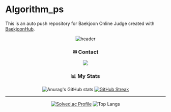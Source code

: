 # Algorithm_ps
This is an auto push repository for Baekjoon Online Judge created with [BaekjoonHub](https://github.com/BaekjoonHub/BaekjoonHub).
<div align="center">
  
  ![header](https://capsule-render.vercel.app/api?type=transparent&color=auto&height=150&section=header&text=Tae%20Yun&fontSize=40&fontColor=C0C0C0&fontAlign=50&desc=Welcome%20to%20ttaeram&descSize=15&descAlignY=70)
</div>

<div align="center">
<h3>✉ Contact</h3>

<a href="https://www.google.com/gmail/about/" target="_blank"><img src="https://img.shields.io/badge/ryu.tyrone@gmail.com-EAEAEA?style=flat-square&logo=gmail&logoColor=EA4335"/></a>
</div>


<div align="center">
  <h3>📊 My Stats</h3>
  
  ![Anurag's GitHub stats](https://github-readme-stats.vercel.app/api?username=tyroneryu&show_icons=true&theme=dark)
  [![GitHub Streak](https://streak-stats.demolab.com?user=tyroneryu&theme=dark)](https://git.io/streak-stats)
  ___
  [![Solved.ac Profile](http://mazassumnida.wtf/api/v2/generate_badge?boj=tyroneryu)](https://solved.ac/tyroneryu/)
  ![Top Langs](https://github-readme-stats.vercel.app/api/top-langs/?username=tyroneryu&layout=compact)
  
</div>
